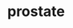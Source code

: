 ---
title: prostate
release_version: v1.3
hra_release_version:
  - v1.1
  - v1.2
  - v1.3
model_type: asct-b
description: '[Anatomical Structures, Cell Types, plus Biomarkers (ASCT+B) tables](https://hubmapconsortium.github.io/ccf/pages/ccf-anatomical-structures.html) aim to capture the nested *part_of* structure of anatomical human body parts, the typology of cells, and biomarkers used to identify cell types. The tables are authored and reviewed by an international team of experts.'
creators:
  - 0000-0002-0746-927X
  - 0000-0001-7058-5399
project_leads:
  - 0000-0002-3321-6137
reviewers:
  - 0000-0001-7655-4833
creation_date: 2021-12-01T00:00:00
license: CC BY 4.0
publisher:  HuBMAP 
funder:  National Institutes of Health 
award_number:  OT2OD026671 
hubmap_id:  HBM835.WCGP.479 
datatable: ASCT-B_VH_Prostate.csv
doi: https://doi.org/10.48539/HBM835.WCGP.479
---